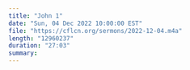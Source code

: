 ```yaml
---
title: "John 1"
date: "Sun, 04 Dec 2022 10:00:00 EST"
file: "https://cflcn.org/sermons/2022-12-04.m4a"
length: "12960237"
duration: "27:03"
summary: 
---
```

